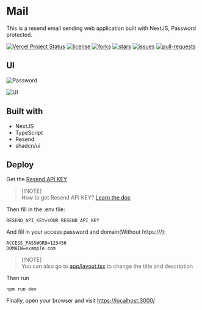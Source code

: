 # Mail

This is a resend email sending web application built with NextJS, Password protected.

<p>

<a href="https://vercel.com/tech-art/mail" target="_blank"><img src="https://vercelbadge.vercel.app/api/Dev-Huang1/Mail?style=flat-square" alt="Vercel Project Status"></a>
<a href="https://github.com/Dev-Huang1/Mail/blob/master/LICENSE" target="blank"><img src="https://img.shields.io/github/license/Dev-Huang1/Mail?style=flat-square" alt="license"></a>
<a href="https://github.com/Dev-Huang1/Mail/fork" target="blank"><img src="https://img.shields.io/github/forks/Dev-Huang1/Mail?style=flat-square" alt="forks"></a>
<a href="https://github.com/Dev-Huang1/Mail/stargazers" target="blank"><img src="https://img.shields.io/github/stars/Dev-Huang1/Mail?style=flat-square" alt="stars"></a>
<a href="https://github.com/Dev-Huang1/Mail/issues" target="blank"><img src="https://img.shields.io/github/issues/Dev-Huang1/Mail?style=flat-square" alt="issues"></a>
<a href="https://github.com/Dev-Huang1/Mail/pulls" target="blank"><img src="https://img.shields.io/github/issues-pr/Dev-Huang1/Mail?style=flat-square" alt="pull-requests"></a>

</p>

## UI

![Password](https://github.com/user-attachments/assets/286c3bad-83e1-4ff6-acc9-9a27e8db8d7d)

![UI](https://github.com/user-attachments/assets/5fc6b928-69c4-42c1-a808-f65621462bdc)

## Built with

- NextJS
- TypeScript
- Resend
- shadcn/ui

## Deploy

Get the [Resend API KEY](https://resend.com)

> [!NOTE]\
> How to get Resend API KEY? 
> [Learn the doc](https://resend.com/docs/dashboard/api-keys/introduction)


Then fill in the .env file: 

```env
RESEND_API_KEY=YOUR_RESEND_API_KEY
```

And fill in your access password and domain(Without https:///):

```env
ACCESS_PASSWORD=123456
DOMAIN=example.com
```

> [!NOTE]\
> You can also go to [app/layout.tsx](app/layout.tsx) to change the title and description

Then run 

```
npm run dev
```

Finally, open your browser and visit [https://localhost:3000/](https://localhost:3000/)
